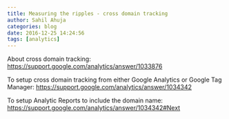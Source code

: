 ```yaml
---
title: Measuring the ripples - cross domain tracking
author: Sahil Ahuja
categories: blog
date: 2016-12-25 14:24:56
tags: [analytics]
---
```


About cross domain tracking: https://support.google.com/analytics/answer/1033876

To setup cross domain tracking from either Google Analytics or Google Tag Manager: https://support.google.com/analytics/answer/1034342

To setup Analytic Reports to include the domain name: https://support.google.com/analytics/answer/1034342#Next